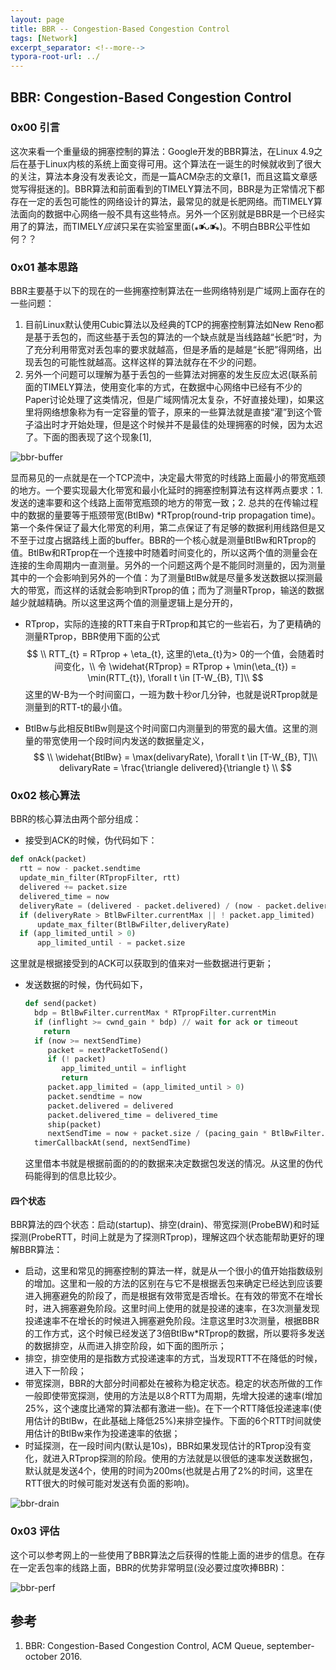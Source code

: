 ```yaml
---
layout: page
title: BBR -- Congestion-Based Congestion Control
tags: [Network]
excerpt_separator: <!--more-->
typora-root-url: ../
---
```


## BBR: Congestion-Based Congestion Control

### 0x00 引言

  这次来看一个重量级的拥塞控制的算法：Google开发的BBR算法，在Linux 4.9之后在基于Linux内核的系统上面变得可用。这个算法在一诞生的时候就收到了很大的关注，算法本身没有发表论文，而是一篇ACM杂志的文章[1，而且这篇文章感觉写得挺迷的]。BBR算法和前面看到的TIMELY算法不同，BBR是为正常情况下都存在一定的丢包可能性的网络设计的算法，最常见的就是长肥网络。而TIMELY算法面向的数据中心网络一般不具有这些特点。另外一个区别就是BBR是一个已经实用了的算法，而TIMELY*应该*只呆在实验室里面(⁎⁍̴̛ᴗ⁍̴̛⁎)。不明白BBR公平性如何？？

### 0x01 基本思路

  BBR主要基于以下的现在的一些拥塞控制算法在一些网络特别是广域网上面存在的一些问题：

1. 目前Linux默认使用Cubic算法以及经典的TCP的拥塞控制算法如New Reno都是基于丢包的，而这些基于丢包的算法的一个缺点就是当线路越“长肥“时，为了充分利用带宽对丢包率的要求就越高，但是矛盾的是越是“长肥”得网络，出现丢包的可能性就越高。这样这样的算法就存在不少的问题。
2. 另外一个问题可以理解为基于丢包的一些算法对拥塞的发生反应太迟(联系前面的TIMELY算法，使用变化率的方式，在数据中心网络中已经有不少的Paper讨论处理了这类情况，但是广域网情况太复杂，不好直接处理)，如果这里将网络想象称为有一定容量的管子，原来的一些算法就是直接“灌”到这个管子溢出时才开始处理，但是这个时候并不是最佳的处理拥塞的时候，因为太迟了。下面的图表现了这个现象[1],

![bbr-buffer](/assets/img/bbr-buffer.png)

显而易见的一点就是在一个TCP流中，决定最大带宽的时线路上面最小的带宽瓶颈的地方。一个要实现最大化带宽和最小化延时的拥塞控制算法有这样两点要求：1. 发送的速率要和这个线路上面带宽瓶颈的地方的带宽一致；2. 总共的在传输过程中的数据的量要等于瓶颈带宽(BtlBw) *RTprop(round-trip propagation time)。第一个条件保证了最大化带宽的利用，第二点保证了有足够的数据利用线路但是又不至于过度占据路线上面的buffer。BBR的一个核心就是测量BtlBw和RTprop的值。BtlBw和RTprop在一个连接中时随着时间变化的，所以这两个值的测量会在连接的生命周期内一直测量。另外的一个问题这两个是不能同时测量的，因为测量其中的一个会影响到另外的一个值：为了测量BtlBw就是尽量多发送数据以探测最大的带宽，而这样的话就会影响到RTprop的值；而为了测量RTprop，输送的数据越少就越精确。所以这里这两个值的测量逻辑上是分开的，

* RTprop，实际的连接的RTT来自于RTprop和其它的一些岩石，为了更精确的测量RTprop，BBR使用下面的公式
  $$
  \\ RTT_{t} = RTprop + \eta_{t}, 这里的\eta_{t}为> 0的一个值，会随着时间变化，\\
  令 \widehat{RTprop} = RTprop + \min(\eta_{t}) = \min(RTT_{t}), \forall t \in [T-W_{B}, T]\\
  $$
  这里的W-B为一个时间窗口，一班为数十秒or几分钟，也就是说RTprop就是测量到的RTT-t的最小值。

* BtlBw与此相反BtlBw则是这个时间窗口内测量到的带宽的最大值。这里的测量的带宽使用一个段时间内发送的数据量定义，
  $$
  \\  \widehat{BtlBw} = \max(delivaryRate), \forall t \in [T-W_{B}, T]\\
  delivaryRate = \frac{\triangle delivered}{\triangle t} \\
  $$

### 0x02 核心算法

BBR的核心算法由两个部分组成：

*  接受到ACK的时候，伪代码如下：

  ```python
  def onAck(packet)
    rtt = now - packet.sendtime
    update_min_filter(RTpropFilter, rtt)
    delivered += packet.size
    delivered_time = now
    deliveryRate = (delivered - packet.delivered) / (now - packet.delivered_time) 
    if (deliveryRate > BtlBwFilter.currentMax || ! packet.app_limited)     
        update_max_filter(BtlBwFilter,deliveryRate) 
    if (app_limited_until > 0)
        app_limited_until - = packet.size
  ```

  这里就是根据接受到的ACK可以获取到的值来对一些数据进行更新；

* 发送数据的时候，伪代码如下，

  ```python
  def send(packet)
    bdp = BtlBwFilter.currentMax * RTpropFilter.currentMin 
    if (inflight >= cwnd_gain * bdp) // wait for ack or timeout
      return
    if (now >= nextSendTime)
       packet = nextPacketToSend() 
       if (! packet)
          app_limited_until = inflight
          return 
       packet.app_limited = (app_limited_until > 0) 
       packet.sendtime = now
       packet.delivered = delivered
       packet.delivered_time = delivered_time 
       ship(packet)
       nextSendTime = now + packet.size / (pacing_gain * BtlBwFilter.currentMax)
    timerCallbackAt(send, nextSendTime)
  ```

  这里借本书就是根据前面的的的数据来决定数据包发送的情况。从这里的伪代码能得到的信息比较少。

#### 四个状态

BBR算法的四个状态：启动(startup)、排空(drain)、带宽探测(ProbeBW)和时延探测(ProbeRTT，时间上就是为了探测RTprop)，理解这四个状态能帮助更好的理解BBR算法：

* 启动，这里和常见的拥塞控制的算法一样，就是从一个很小的值开始指数级别的增加。这里和一般的方法的区别在与它不是根据丢包来确定已经达到应该要进入拥塞避免的阶段了，而是根据有效带宽是否增长。在有效的带宽不在增长时，进入拥塞避免阶段。这里时间上使用的就是投递的速率，在3次测量发现投递速率不在增长的时候进入拥塞避免阶段。注意这里时3次测量，根据BBR的工作方式，这个时候已经发送了3倍BtlBw*RTprop的数据，所以要将多发送的数据排空，从而进入排空阶段，如下面的图所示；
* 排空，排空使用的是指数方式投递速率的方式，当发现RTT不在降低的时候，进入下一阶段；
* 带宽探测，BBR的大部分时间都处在被称为稳定状态。稳定的状态所做的工作一般即使带宽探测，使用的方法是以8个RTT为周期，先增大投递的速率(增加25%，这个速度比通常的算法都有激进一些)。在下一个RTT降低投递速率(使用估计的BtlBw，在此基础上降低25%)来排空操作。下面的6个RTT时间就使用估计的BtlBw来作为投递速率的依据；
* 时延探测，在一段时间内(默认是10s)，BBR如果发现估计的RTprop没有变化，就进入RTprop探测的阶段。使用的方法就是以很低的速率发送数据包，默认就是发送4个，使用的时间为200ms(也就是占用了2%的时间，这里在RTT很大的时候可能对发送有负面的影响)。



![bbr-drain](/assets/img/bbr-drain.png)

### 0x03 评估

  这个可以参考网上的一些使用了BBR算法之后获得的性能上面的进步的信息。在存在一定丢包率的线路上面，BBR的优势非常明显(没必要过度吹捧BBR)：

![bbr-perf](/assets/img/bbr-perf.png)

## 参考

1. BBR: Congestion-Based Congestion Control, ACM Queue, september-october 2016.